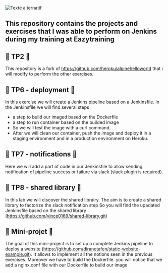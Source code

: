 ![Texte
   alternatif](https://upload.wikimedia.org/wikipedia/commons/thumb/e/e3/Jenkins_logo_with_title.svg/1200px-Jenkins_logo_with_title.svg.png)

## This repository contains the projects and exercises that I was able to perform on Jenkins during my training at Eazytraining

## :file_folder: TP2 :file_folder:


This repository is a fork of https://github.com/heroku/alpinehelloworld that i will modify to perform the other exercises.

## :file_folder: TP6 -  deployment   :file_folder:

In this exercise we will create a Jenkins pipeline based on a Jenkinsfile.
In the Jenkinsfile we will find several steps :
- a step to build our imaged based on the Dockerfile
- a step to run container based on the builded image
- So we will test the image with a curl command.
- After we will clean our container, push the image and deploy it in a staging environment and in a production environment on Heroku.

## :file_folder: TP7 -  notifications :file_folder:

Here we will add a part of code in our Jenkinsfile to allow sending notification of pipeline success or failure via slack (slack plugin is required).

## :file_folder: TP8 - shared library :file_folder:

In this lab we will discover the shared librairy.
The aim is to create a shared library to factorize the slack notification step
So you will find the upadated Jenkinsfile based on the shared library (https://github.com/vince0169/shared-library.git)

## :file_folder: Mini-projet :file_folder:

The goal of this mini-project is to set up a complete Jenkins pipeline to deploy a website (https://github.com/diranetafen/static-website-example.git).
It allows to implement all the notions seen in the previous exercises.
Moreover we have to build the Dockerfile.
you will notice that we add a nginx.conf file with our Dockerfile to build our image
